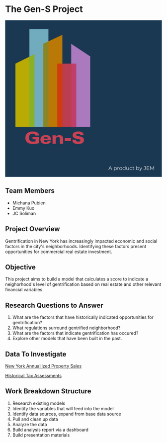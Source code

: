 # The Gen-S Project

![logo](Images/gen_s_logo.jpg)

## Team Members
* Michana Pubien
* Emmy Kuo
* JC Soliman

## Project Overview
Gentrification in New York has increasingly impacted economic and social factors in the city's neighborhoods. Identifying these factors present opportunities for commercial real estate investment.

## Objective
This project aims to build a model that calculates a score to indicate a neighorhood's level of gentrification based on real estate and other relevant financial variables.

## Research Questions to Answer
1. What are the factors that have historically indicated opportunities for gentrification?
2. What regulations surround gentrified neighborhood?
3. What are the factors that indicate gentrification has occured?
4. Explore other models that have been built in the past.

## Data To Investigate
[New York Annualilzed Property Sales]('https://www1.nyc.gov/site/finance/taxes/property-annualized-sales-update.page')

[Historical Tax Assessments]('https://www1.nyc.gov/site/finance/taxes/property-reports.page')


## Work Breakdown Structure
1. Research existing models
1. Identify the variables that will feed into the model
1. Identify data sources, expand from base data source
1. Pull and clean up data
1. Analyze the data
1. Build analysis report via a dashboard
1. Build presentation materials